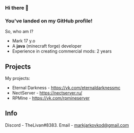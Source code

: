 ### Hi there 👋
### You've landed on my GitHub profile!


So, who am I?
* Mark 17 y.o
* A **java** (minecraft forge) developer
* Experience in creating commercial mods: 2 years

## Projects 
My projects:
* Eternal Darkness - https://vk.com/eternaldarknessmc
* NectServer - https://nectserver.ru/
* RPMine - https://vk.com/rpmineserver
## Info 
Discord - TheLivan#8383.
Email - markjarkovkod@gmail.com
